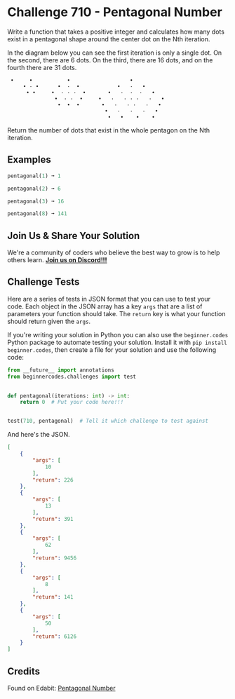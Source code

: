 # Challenge 710 - Pentagonal Number

Write a function that takes a positive integer and calculates how many dots exist in a pentagonal shape around the center dot on the Nth iteration.

In the diagram below you can see the first iteration is only a single dot. On the second, there are 6 dots. On the third, there are 16 dots, and on the fourth there are 31 dots.

```
 •     •           •                   • 
     • · •      •  ·  •            •   ·   •
      • •     •  · · ·  •       •   ·  ·  ·   •
               •  · ·  •     •   ·   · · ·   ·   • 
                •  •  •       •   ·   · ·   ·   •
                               •   ·   ·   ·   •
                                •   •    •    •
```

Return the number of dots that exist in the whole pentagon on the Nth iteration.

## Examples
```python
pentagonal(1) ➞ 1

pentagonal(2) ➞ 6

pentagonal(3) ➞ 16

pentagonal(8) ➞ 141
```
## Join Us & Share Your Solution

We're a community of coders who believe the best way to grow is to help others learn. **[Join us on Discord!!!](https://discord.gg/sfHykntuGy)**

## Challenge Tests

Here are a series of tests in JSON format that you can use to test your code. Each object in the JSON array has a key `args` that are a list of parameters your function should take. The `return` key is what your function should return given the `args`. 

If you're writing your solution in Python you can also use the `beginner.codes` Python package to automate testing your solution. Install it with `pip install beginner.codes`, then create a file for your solution and use the following code:
```python
from __future__ import annotations
from beginnercodes.challenges import test

    
def pentagonal(iterations: int) -> int:
    return 0  # Put your code here!!!


test(710, pentagonal)  # Tell it which challenge to test against
```
And here's the JSON.
```json
[
    {
        "args": [
            10
        ],
        "return": 226
    },
    {
        "args": [
            13
        ],
        "return": 391
    },
    {
        "args": [
            62
        ],
        "return": 9456
    },
    {
        "args": [
            8
        ],
        "return": 141
    },
    {
        "args": [
            50
        ],
        "return": 6126
    }
]
```
## Credits

Found on Edabit: [Pentagonal Number](https://edabit.com/challenge/st8mDxreMcuWxuz8c)
